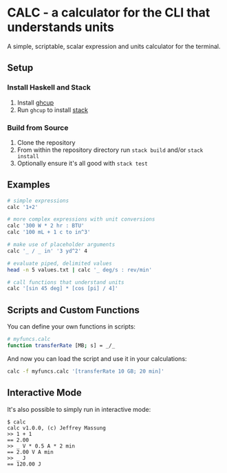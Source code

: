 # CALC - a calculator for the CLI that understands units

A simple, scriptable, scalar expression and units calculator for the terminal.

## Setup

### Install Haskell and Stack

1. Install [ghcup](https://www.haskell.org/ghcup/)
2. Run `ghcup` to install [stack](https://docs.haskellstack.org/en/stable/README/)

### Build from Source

1. Clone the repository
2. From within the repository directory run `stack build` and/or `stack install`
3. Optionally ensure it's all good with `stack test`

## Examples

```bash
# simple expressions
calc '1+2'

# more complex expressions with unit conversions
calc '300 W * 2 hr : BTU'
calc '100 mL + 1 c to in^3'

# make use of placeholder arguments
calc '_ / _ in' '3 yd^2' 4

# evaluate piped, delimited values
head -n 5 values.txt | calc '_ deg/s : rev/min'

# call functions that understand units
calc '[sin 45 deg] * [cos [pi] / 4]'
```

## Scripts and Custom Functions

You can define your own functions in scripts:

```bash
# myfuncs.calc
function transferRate [MB; s] = _/_
```

And now you can load the script and use it in your calculations:

```bash
calc -f myfuncs.calc '[transferRate 10 GB; 20 min]'
```

## Interactive Mode

It's also possible to simply run in interactive mode:

```
$ calc
calc v1.0.0, (c) Jeffrey Massung
>> 1 + 1
== 2.00
>> _ V * 0.5 A * 2 min
== 2.00 V A min
>> _ J
== 120.00 J
```
